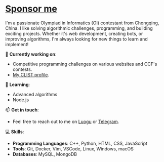 # [Sponsor me](//sponsor.murasame-chan.me)

I'm a passionate Olympiad in Informatics (OI) contestant from Chongqing, China. I like solving algorithmic challenges, programming, and building exciting projects. Whether it's web development, creating bots, or improving algorithms, I'm always looking for new things to learn and implement!

🚀 **Currently working on**:  
- Competitive programming challenges on various websites and CCF's contests.
- [My CLIST profile](https://clist.by/coder/nr0728/).

🌱 **Learning**:  
- Advanced algorithms  
- Node.js

📫 **Get in touch**:  
- Feel free to reach out to me on [Luogu](//www.luogu.com.cn/chat?uid=682739) or [Telegram](//t.me/Murasame1st).

💻 **Skills**: 

- **Programming Languages**: C++, Python, HTML, CSS, JavaScript  
- **Tools**: Git, Docker, Vim, VSCode, Linux, Windows, macOS  
- **Databases**: MySQL, MongoDB
